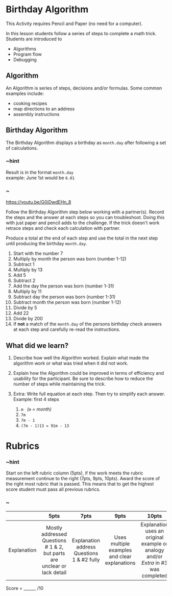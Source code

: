 # Birthday Algorithm
This Activity requires Pencil and Paper (no need for a computer).

In this lesson students follow a series of steps to complete a math trick. Students are introduced to 
* Algorithms  
* Program flow  
* Debugging  

## Algorithm  

An Algorithm is series of steps, decisions and/or formulas. Some common examples include:  

* cooking recipes  
* map directions to an address  
* assembly instructions  

## Birthday Algorithm  

The Birthday Algorithm displays a birthday as `month.day` after following a set of calculations.  

### ~hint

Result is in the format `month.day`  
example: June 1st would be `6.01`

### ~

https://youtu.be/G0iDwdEHn_8 

Follow the Birthday Algorithm step below working with a partner(s). Record the steps and the answer at each steps so you can troubleshoot. Doing this with just paper and pencil adds to the challenge. If the trick doesn't work retrace steps and check each calculation with partner. 

Produce a total at the end of each step and use the total in the next step until producing the birthday `month.day`. 
1. Start with the number 7  
2. Multiply by month the person was born (number 1-12)  
3. Subtract 1  
4. Multiply by 13  
5. Add 5  
6. Subtract 2  
7. Add the day the person was born (number 1-31)  
8. Multiply by 11  
8. Subtract day the person was born (number 1-31)  
10. Subtract month the person was born (number 1-12)  
11. Divide by 5  
12. Add 22  
13. Divide by 200  
14. If **not** a match of the `month.day` of the persons birthday check answers at each step and carefully re-read the instructions.  

## What did we learn? 

1. Describe how well the Algorithm worked.  Explain what made the algorithm work or what was tried when it did not work.  
2. Explain how the Algorithm could be improved in terms of efficiency and usability for the participant. Be sure to describe how to reduce the number of steps while maintaining the trick.  
3. Extra: Write full equation at each step. Then try to simplify each answer. Example: first 4 steps   

    1. `m`  &nbsp; *(`m` = month)*
    2. `7m`
    3. `7m - 1`  
    4. `(7m - 1)13 = 91m - 13` 

# Rubrics

### ~hint
Start on the left rubric column (5pts), if the work meets the rubric measurement continue to the right (7pts, 9pts, 10pts). Award the score of the right most rubric that is passed.  This means that to get the highest score student must pass all previous rubrics.
### ~

|   | 5pts | 7pts | 9pts | 10pts |
|:---:|:---:|:---:|:---:|:---:|
| Explanation | Mostly addressed Questions # 1 & 2, but parts are unclear or lack detail | Explanation address Questions 1 & #2 fully | Uses multiple examples and clear explanations |  Explanation uses an original example or analogy and/or  *Extra* in #3 was completed |

Score = \_\_\_\_\_\_ /10